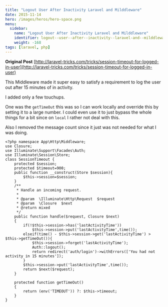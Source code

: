 ```yaml
---
title: "Logout User After Inactivity Laravel and Milddleware"
date: 2015-11-14
hero: /images/heros/hero-space.png
menu:
  sidebar:
    name: "Logout User After Inactivity Laravel and Milddleware"
    identifier: logout--user--after--inactivity--laravel-and--milddleware
    weight: -168
tags: [laravel, php]
---
```


**Original Post** [http://laravel-tricks.com/tricks/session-timeout-for-logged-in-user](http://laravel-tricks.com/tricks/session-timeout-for-logged-in-user)

This Middleware made it super easy to satisfy a requirement to log the user out after 15 minutes of in activity.

I added only a few touchups.

One was the `getTimeOut` this was so I can work locally and override this by setting it to a large number.  I could even use it to just bypass the whole things for a bit since on `local` I rather not deal with this. 

Also I removed the message count since it just was not needed for what I was doing.


~~~
<?php namespace App\Http\Middleware;
use Closure;
use Illuminate\Support\Facades\Auth;
use Illuminate\Session\Store;
class SessionTimeout {
    protected $session;
    protected $timeout=900;
    public function __construct(Store $session){
        $this->session=$session;
    }
    /**
     * Handle an incoming request.
     *
     * @param  \Illuminate\Http\Request  $request
     * @param  \Closure  $next
     * @return mixed
     */
    public function handle($request, Closure $next)
    {
        if(!$this->session->has('lastActivityTime'))
            $this->session->put('lastActivityTime',time());
        elseif(time() - $this->session->get('lastActivityTime') > $this->getTimeOut()){
            $this->session->forget('lastActivityTime');
            Auth::logout();
            return redirect('auth/login')->withErrors(['You had not activity in 15 minutes']);
        }
        $this->session->put('lastActivityTime',time());
        return $next($request);
    }

    protected function getTimeOut()
    {
        return (env('TIMEOUT')) ?: $this->timeout;
    }
}
~~~